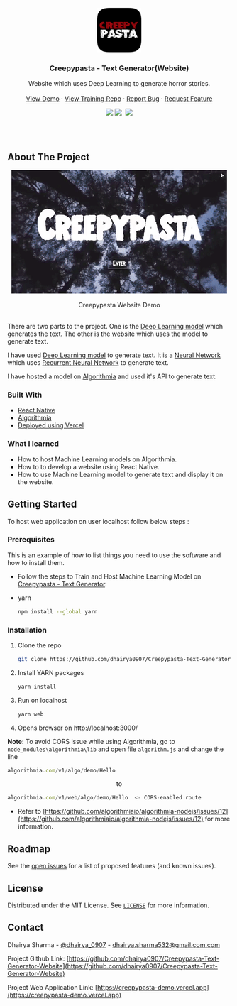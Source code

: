 <!-- PROJECT LOGO -->

<p align="center">
  <a href="https://creepypasta-demo.vercel.app/">
    <img src="/Images/logo.png" alt="Logo" width="100" height="100">
  </a>

  <h3 align="center">Creepypasta - Text Generator(Website)</h3>

  <p align="center">
    Website which uses Deep Learning to generate horror stories.
    <br />
    <br />
    <a href="https://creepypasta-demo.vercel.app/">View Demo</a>
    ·
    <a href="https://github.com/dhairya0907/Creepypasta-Text-Generator">View Training Repo</a>
    ·
    <a href="https://github.com/dhairya0907/Creepypasta-Text-Generator-Website/issues">Report Bug</a>
    ·
    <a href="https://github.com/dhairya0907/Creepypasta-Text-Generator-Website/issues">Request Feature</a>
  </p>
</p>

<!-- PROJECT SHIELDS -->
<div align="center">
   <a target="_blank" href="https://github.com/dhairya0907/Creepypasta-Text-Generator-Website/blob/main/LICENSE"><img src="https://badgen.net/badge/license/MIT/blue"></a>
   <a target="_blank" href="https://www.linkedin.com/in/dhairyasharma0907/"><img src="https://img.shields.io/badge/style--5eba00.svg?label=LinkedIn&logo=linkedin&style=social"></a>&nbsp;
    <a target="_blank" href="https://twitter.com/dhairya_0907"><img src="https://img.shields.io/twitter/follow/dhairya_0907?label=Follow&style=social"></a>
</div>




<!-- ABOUT THE PROJECT -->
<p>
  <br/>
  <br/>
</p>


## About The Project

<p align="center" >
   <a href="https://creepypasta-demo.vercel.app/">
    <img alt="Creepypasta Website Demo" src="/Images/Desktop_Screen_GIf.gif"/>
    </a>

</p>
<p  align="center">
  Creepypasta Website Demo
  <br/>
 <br/>
</p>

There are two parts to the project. One is the <a href="https://github.com/dhairya0907/Creepypasta-Text-Generator">Deep Learning model</a> which generates the text. The other is the <a href="https://creepypasta-demo.vercel.app/">website</a> which uses the model to generate text.

I have used <a href="https://github.com/dhairya0907/Creepypasta-Text-Generator">Deep Learning model</a> to generate text. It is a <a href="https://en.wikipedia.org/wiki/Neural_network">Neural Network</a> which uses <a href="https://en.wikipedia.org/wiki/Recurrent_neural_network">Recurrent Neural Network</a> to generate text.

I have hosted a model on  <a href="https://algorithmia.com/">Algorithmia</a> and used it's API to generate text.


### Built With
* [React Native](https://reactnative.dev/)
* [Algorithmia](https://algorithmia.com/)
* [Deployed using Vercel](https://vercel.com/)

### What I learned
* How to host Machine Learning models on Algorithmia.
* How to to develop a website using React Native.
* How to use Machine Learning model to generate text and display it on the website.



<!-- GETTING STARTED -->
## Getting Started

To host web application on user localhost follow below steps :

### Prerequisites

This is an example of how to list things you need to use the software and how to install them.
* Follow the steps to Train and Host Machine Learning Model on [Creepypasta - Text Generator](https://github.com/dhairya0907/Creepypasta-Text-Generator).

* yarn
  ```sh
  npm install --global yarn
  ```

### Installation
1. Clone the repo
   ```sh
   git clone https://github.com/dhairya0907/Creepypasta-Text-Generator-Website.git
   ```
2. Install YARN packages
   ```sh
   yarn install
   ```
3. Run on localhost
   ```sh
   yarn web
   ```

4. Opens browser on http://localhost:3000/

**Note:** To avoid CORS issue while using Algorithmia, go to ```node_modules\algorithmia\lib``` and open file ```algorithm.js``` and change the line 
```js 
algorithmia.com/v1/algo/demo/Hello
  ``` 
  <p  align="center">to</p>

  ```js
  algorithmia.com/v1/web/algo/demo/Hello  <- CORS-enabled route
  ```
* Refer to [https://github.com/algorithmiaio/algorithmia-nodejs/issues/12](https://github.com/algorithmiaio/algorithmia-nodejs/issues/12) for more information.
<!-- ROADMAP -->
## Roadmap

See the [open issues](https://github.com/dhairya0907/Creepypasta-Text-Generator-Website/issues) for a list of proposed features (and known issues).



<!-- LICENSE -->
## License

Distributed under the MIT License. See [`LICENSE`](https://github.com/dhairya0907/Creepypasta-Text-Generator-Website/blob/main/LICENSE) for more information.



<!-- CONTACT -->
## Contact

Dhairya Sharma - [@dhairya_0907](https://twitter.com/dhairya_0907) - dhairya.sharma532@gmail.com.com

Project Github Link: [https://github.com/dhairya0907/Creepypasta-Text-Generator-Website](https://github.com/dhairya0907/Creepypasta-Text-Generator-Website)

Project Web Application Link: [https://creepypasta-demo.vercel.app](https://creepypasta-demo.vercel.app)

